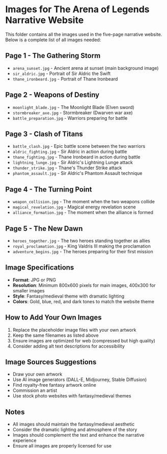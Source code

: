 # Images for The Arena of Legends Narrative Website

This folder contains all the images used in the five-page narrative website. Below is a complete list of all images needed:

## Page 1 - The Gathering Storm
- `arena_sunset.jpg` - Ancient arena at sunset (main background image)
- `sir_aldric.jpg` - Portrait of Sir Aldric the Swift
- `thane_ironbeard.jpg` - Portrait of Thane Ironbeard

## Page 2 - Weapons of Destiny
- `moonlight_blade.jpg` - The Moonlight Blade (Elven sword)
- `stormbreaker_axe.jpg` - Stormbreaker (Dwarven war axe)
- `battle_preparation.jpg` - Warriors preparing for battle

## Page 3 - Clash of Titans
- `battle_clash.jpg` - Epic battle scene between the two warriors
- `aldric_fighting.jpg` - Sir Aldric in action during battle
- `thane_fighting.jpg` - Thane Ironbeard in action during battle
- `lightning_lunge.jpg` - Sir Aldric's Lightning Lunge attack
- `thunder_strike.jpg` - Thane's Thunder Strike attack
- `phantom_assault.jpg` - Sir Aldric's Phantom Assault technique

## Page 4 - The Turning Point
- `weapon_collision.jpg` - The moment when the two weapons collide
- `magical_revelation.jpg` - Magical energy revelation scene
- `alliance_formation.jpg` - The moment when the alliance is formed

## Page 5 - The New Dawn
- `heroes_together.jpg` - The two heroes standing together as allies
- `royal_proclamation.jpg` - King Valdris III making the proclamation
- `adventure_begins.jpg` - The heroes preparing for their first mission

## Image Specifications
- **Format**: JPG or PNG
- **Resolution**: Minimum 800x600 pixels for main images, 400x300 for smaller images
- **Style**: Fantasy/medieval theme with dramatic lighting
- **Colors**: Gold, blue, red, and dark tones to match the website theme

## How to Add Your Own Images
1. Replace the placeholder image files with your own artwork
2. Keep the same filenames as listed above
3. Ensure images are optimized for web (compressed but high quality)
4. Consider adding alt text descriptions for accessibility

## Image Sources Suggestions
- Draw your own artwork
- Use AI image generators (DALL-E, Midjourney, Stable Diffusion)
- Find royalty-free fantasy artwork online
- Commission an artist
- Use stock photo websites with fantasy/medieval themes

## Notes
- All images should maintain the fantasy/medieval aesthetic
- Consider the dramatic lighting and atmosphere of the story
- Images should complement the text and enhance the narrative experience
- Ensure all images are properly licensed for use
